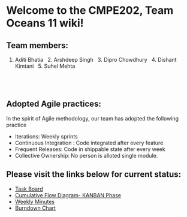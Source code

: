 # Welcome to the CMPE202, Team Oceans 11 wiki!

## Team members:
1. Aditi Bhatia &nbsp;  2. Arshdeep Singh &nbsp; 3. Dipro Chowdhury &nbsp; 4. Dishant Kimtani  &nbsp; 5. Suhel Mehta
<br></br>
<br></br>


## Adopted Agile practices:

In the spirit of Agile methodology, our team has adopted the following practice

* Iterations: Weekly sprints
* Continuous Integration : Code integrated after every feature
* Frequent Releases: Code in shippable state after every week
* Collective Ownership: No person is alloted single module.


## Please visit the links below for current status:

* [Task Board](https://github.com/nguyensjsu/cmpe202-oceans11/projects/1)
* [Cumulative Flow Diagram- KANBAN Phase](https://docs.google.com/spreadsheets/d/1DUSk8EHJiDXbjKezvUhB_dygtkIgzJfhuiswx0WiZTI/edit?usp=sharing)
* [Weekly Minutes](https://github.com/nguyensjsu/cmpe202-oceans11/blob/master/Wiki/Weekly%20Minutes/Weekly%20Meeting-6.md)
* [Burndown Chart](https://docs.google.com/spreadsheets/d/1FjIgMo-5ygs1MUncWdux56Sz-x2LB5rapKpifeBU1bw/edit?usp=sharing)
